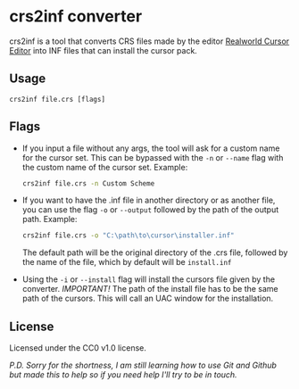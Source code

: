 # crs2inf converter
crs2inf is a tool that converts CRS files made by the editor [Realworld Cursor Editor] into INF files that can install the cursor pack.
## Usage
```batch
crs2inf file.crs [flags]
```
## Flags
- If you input a file without any args, the tool will ask for a custom name for the cursor set. This can be bypassed with the `-n` or `--name` flag with the custom name of the cursor set. Example:
    ```sh
    crs2inf file.crs -n Custom Scheme
    ```
- If you want to have the .inf file in another directory or as another file, you can use the flag `-o` or `--output` followed by the path of the output path. Example:
    ```sh
    crs2inf file.crs -o "C:\path\to\cursor\installer.inf"
    ```
    The default path will be the original directory of the .crs file, followed by the name of the file, which by default will be `install.inf`
    
- Using the `-i` or `--install` flag will install the cursors file given by the converter. _IMPORTANT!_ The path of the install file has to be the same path of the cursors. 
    This will call an UAC window for the installation.

## License
Licensed under the CC0 v1.0 license.

[Realworld Cursor Editor]: <https://www.rw-designer.com/cursor-maker>

_P.D. Sorry for the shortness, I am still learning how to use Git and Github but made this to help so if you need help I'll try to be in touch._
